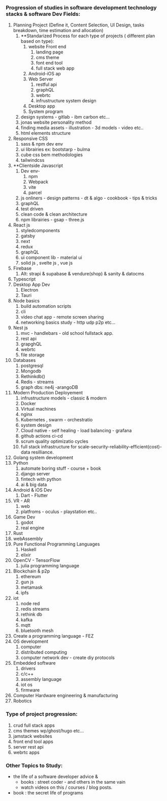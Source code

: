 ### Progression of studies in software development technology stacks & software Dev Fields:

1. Planning Project (Define it, Content Selection, UI Design, tasks breakdown, time estimation and allocation)
	1. **Standarized Process for each type of projects ( different plan based on type):
		1. website Front end
			1. landing page
			2. cms theme
			3. font end tool
			4. full stack web app
		2. Android-iOS ap
		3. Web Server 
			1. restful api
			2. graphQL
			3. webrtc
			4. infrustructure system design
		4. Desktop app
		5. System program
	2. design systems - gitlab - ibm carbon etc...
	3. jonas website personality method
	4. finding media assets - illustration - 3d models - video etc..
	5. html elements structure
3. Responsive CSS 
	1. sass & npm dev env
	2. ui librairies ex: bootstarp - bulma
	3. cube css bem  methodologies
	4. tailwindcss
4. **Clientside Javascript
	1.  Dev env- 
		1. npm
		2. Webpack
		3. vite
		4. parcel
	2. js onliners - design patterns - dt & algo - cookbook - tips & tricks
	3. graphQL
	4. test driven
	5. clean code & clean architecture
	6. npm librairies - gsap - three.js
5. React js
	1. styledcomponents
	2. gatsby
	3. next
	4. redux
	5. graphQL
	6. ui component lib - material ui
	7. solid js  , svelte js , vue js 
6. Firebase
	1. Alt:  strapi & supabase & vendure(shop) & sanity & datocms 
7. Typescript
8. Desktop App Dev
	1. Electron
	2. Tauri
9. Node basics
	1. build automation scripts
	2. cli
	3. video chat app - remote screen sharing
	4. networking basics study - http udp p2p etc...
10. Nest js 
	1. mvc - handlebars - old school fullstack app. 
	2. rest api
	3. grapghQL
	4. webrtc
	5. file storage
11. Databases
	1. postgresql
	2. Mongodb
	3. Rethinkdb()
	4. Redis - streams
	5. graph dbs: ne4j -arangoDB
12. Modern Production Deployement
	1. infrustructure models - classic & modern
	2. Docker 
	3. Virtual machines
	4. nginx
	5. Kubernetes , swarm - orchestratio 
	6. system design
	7. Cloud native - self healing - load balancing - grafana
	8. github actions ci-cd
	9. scrum quality optimizatio cycles
	10. full stack infrastructure for scale-security-reliability-efficient(cost)-data resilliance.
14. Golang system development
15. Python
	1. automate boring stuff - course + book
	2. django server 
	3. fintech with python
	4. ai & big data 
16. Android & iOS Dev
	1.  Dart - Flutter
17. VR - AR 
	1. web
	2. platfroms - oculus - playstation  etc..
18. Game Dev
	1. godot
	2. real engine
19. Rust
20. webAssembly
21. Pure Functional Programming Languages
	1. Haskell
	2. elixir
22. OpenCV - TensorFlow
	1. julia programming language
23. Blockchain & p2p
	1. ethereum
	2. gun js
	3. metamask
	4. ipfs
24. iot 
	1. node red
	2. redis streams
	3. rethink db
	4. kafka
	5. mqtt
	6. bluetooth mesh
25. Create a programming language - FEZ
26. OS development
	1. computer 
	2. distributed computing
	3. computer network dev - create diy protocols
27. Embedded software
	1. drivers
	2. c/c++
	3. assembly language
	4. iot os
	5. firmware
28. Computer Hardware engineering & manufacturing
29. Robotics

### Type of project progression:

1. crud full stack apps
2. cms themes wp/ghost/hugo etc...
3. jamstack websites
4. front end tool apps 
5. server rest api 
6. webrtc apps

### Other Topics to Study:
 - the life of a software developer advice & 
	 - books : street coder - and others in the same vain
	 - watch videos on this / courses / blog posts.
 - book : the secret life of programs